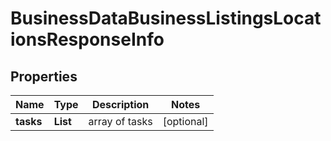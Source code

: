 # BusinessDataBusinessListingsLocationsResponseInfo


## Properties

| Name | Type | Description | Notes |
|------------ | ------------- | ------------- | -------------|
**tasks** | **List<BusinessDataBusinessListingsLocationsTaskInfo>** | array of tasks |[optional]|